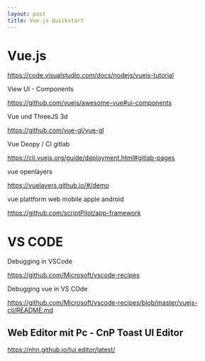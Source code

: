 ```yaml
---
layout: post
title: Vue.js Quickstart 
---
```


# Vue.js

https://code.visualstudio.com/docs/nodejs/vuejs-tutorial

View UI - Components 

https://github.com/vuejs/awesome-vue#ui-components

Vue und ThreeJS 3d

https://github.com/vue-gl/vue-gl

Vue Deopy / CI gitlab

https://cli.vuejs.org/guide/deployment.html#gitlab-pages


vue openlayers 

https://vuelayers.github.io/#/demo


vue plattform web mobile apple android 

https://github.com/scriptPilot/app-framework


# VS CODE 

Debugging in VSCode 

https://github.com/Microsoft/vscode-recipes

Debugging vue in VS COde 

https://github.com/Microsoft/vscode-recipes/blob/master/vuejs-cli/README.md


## Web Editor mit Pc - CnP  Toast UI Editor 


https://nhn.github.io/tui.editor/latest/
